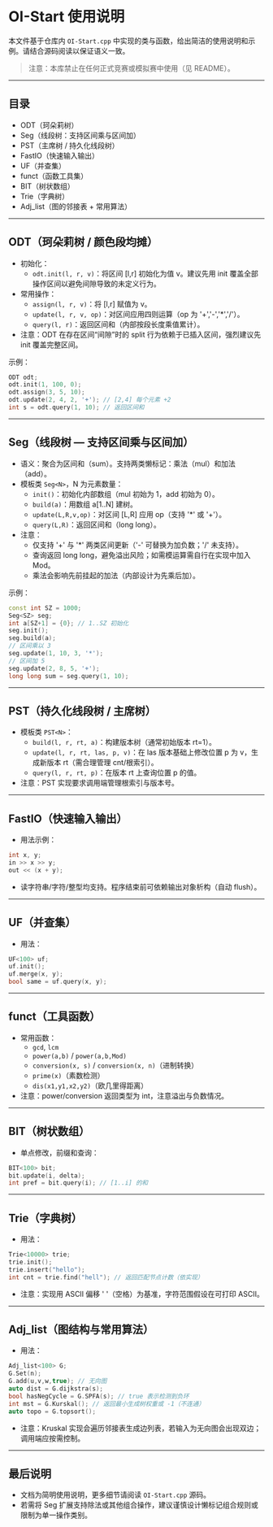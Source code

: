 # OI-Start 使用说明

本文件基于仓库内 `OI-Start.cpp` 中实现的类与函数，给出简洁的使用说明和示例。请结合源码阅读以保证语义一致。

> 注意：本库禁止在任何正式竞赛或模拟赛中使用（见 README）。

---

## 目录
- ODT（珂朵莉树）
- Seg（线段树：支持区间乘与区间加）
- PST（主席树 / 持久化线段树）
- FastIO（快速输入输出）
- UF（并查集）
- funct（函数工具集）
- BIT（树状数组）
- Trie（字典树）
- Adj_list（图的邻接表 + 常用算法）

---

## ODT（珂朵莉树 / 颜色段均摊）
- 初始化：
  - `odt.init(l, r, v)`：将区间 [l,r] 初始化为值 v。建议先用 init 覆盖全部操作区间以避免间隙导致的未定义行为。
- 常用操作：
  - `assign(l, r, v)`：将 [l,r] 赋值为 v。
  - `update(l, r, v, op)`：对区间应用四则运算（op 为 '+','-','*','/'）。
  - `query(l, r)`：返回区间和（内部按段长度乘值累计）。
- 注意：ODT 在存在区间“间隙”时的 split 行为依赖于已插入区间，强烈建议先 init 覆盖完整区间。

示例：
```cpp
ODT odt;
odt.init(1, 100, 0);
odt.assign(3, 5, 10);
odt.update(2, 4, 2, '+'); // [2,4] 每个元素 +2
int s = odt.query(1, 10); // 返回区间和
```

---

## Seg（线段树 — 支持区间乘与区间加）
- 语义：聚合为区间和（sum）。支持两类懒标记：乘法（mul）和加法（add）。
- 模板类 `Seg<N>`，N 为元素数量：
  - `init()`：初始化内部数组（mul 初始为 1，add 初始为 0）。
  - `build(a)`：用数组 a[1..N] 建树。
  - `update(L,R,v,op)`：对区间 [L,R] 应用 op（支持 '*' 或 '+'）。
  - `query(L,R)`：返回区间和（long long）。
- 注意：
  - 仅支持 '+' 与 '*' 两类区间更新（'-' 可替换为加负数；'/' 未支持）。
  - 查询返回 long long，避免溢出风险；如需模运算需自行在实现中加入 Mod。
  - 乘法会影响先前挂起的加法（内部设计为先乘后加）。

示例：
```cpp
const int SZ = 1000;
Seg<SZ> seg;
int a[SZ+1] = {0}; // 1..SZ 初始化
seg.init();
seg.build(a);
// 区间乘以 3
seg.update(1, 10, 3, '*');
// 区间加 5
seg.update(2, 8, 5, '+');
long long sum = seg.query(1, 10);
```

---

## PST（持久化线段树 / 主席树）
- 模板类 `PST<N>`：
  - `build(l, r, rt, a)`：构建版本树（通常初始版本 rt=1）。
  - `update(l, r, rt, las, p, v)`：在 las 版本基础上修改位置 p 为 v，生成新版本 rt（需合理管理 cnt/根索引）。
  - `query(l, r, rt, p)`：在版本 rt 上查询位置 p 的值。
- 注意：PST 实现要求调用端管理根索引与版本号。

---

## FastIO（快速输入输出）
- 用法示例：
```cpp
int x, y;
in >> x >> y;
out << (x + y);
```
- 读字符串/字符/整型均支持。程序结束前可依赖输出对象析构（自动 flush）。

---

## UF（并查集）
- 用法：
```cpp
UF<100> uf;
uf.init();
uf.merge(x, y);
bool same = uf.query(x, y);
```

---

## funct（工具函数）
- 常用函数：
  - `gcd`, `lcm`
  - `power(a,b)` / `power(a,b,Mod)`
  - `conversion(x, s)` / `conversion(x, n)`（进制转换）
  - `prime(x)`（素数检测）
  - `dis(x1,y1,x2,y2)`（欧几里得距离）
- 注意：power/conversion 返回类型为 int，注意溢出与负数情况。

---

## BIT（树状数组）
- 单点修改，前缀和查询：
```cpp
BIT<100> bit;
bit.update(i, delta);
int pref = bit.query(i); // [1..i] 的和
```

---

## Trie（字典树）
- 用法：
```cpp
Trie<10000> trie;
trie.init();
trie.insert("hello");
int cnt = trie.find("hell"); // 返回匹配节点计数（依实现）
```
- 注意：实现用 ASCII 偏移 ' '（空格）为基准，字符范围假设在可打印 ASCII。

---

## Adj_list（图结构与常用算法）
- 用法：
```cpp
Adj_list<100> G;
G.Set(n);
G.add(u,v,w,true); // 无向图
auto dist = G.dijkstra(s);
bool hasNegCycle = G.SPFA(s); // true 表示检测到负环
int mst = G.Kurskal(); // 返回最小生成树权重或 -1（不连通）
auto topo = G.topsort();
```
- 注意：Kruskal 实现会遍历邻接表生成边列表，若输入为无向图会出现双边；调用端应按需控制。

---

## 最后说明
- 文档为简明使用说明，更多细节请阅读 `OI-Start.cpp` 源码。
- 若需将 Seg 扩展支持除法或其他组合操作，建议谨慎设计懒标记组合规则或限制为单一操作类别。


